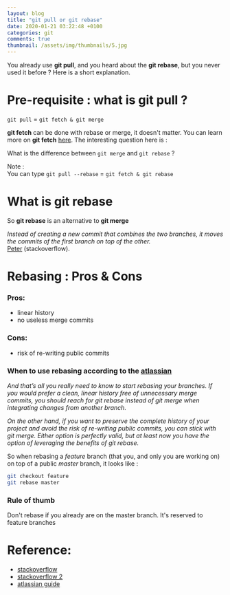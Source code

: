```yaml
---
layout: blog
title: "git pull or git rebase"
date: 2020-01-21 03:22:48 +0100
categories: git
comments: true
thumbnail: /assets/img/thumbnails/5.jpg
---
```


You already use **git pull**, and you heard about the **git rebase**, but you never used it before ? Here is a short explanation.

# Pre-requisite : what is **git pull** ?

`git pull` = `git fetch & git merge`

**git fetch** can be done with rebase or merge, it doesn't matter. You can learn more on **git fetch** [here](https://git-scm.com/docs/git-fetch). The interesting question here is :

What is the difference between `git merge` and `git rebase` ?

Note :  
You can type `git pull --rebase` = `git fetch & git rebase`

# What is **git rebase**

So **git rebase** is an alternative to **git merge**

_Instead of creating a new commit that combines the two branches, it moves the commits of the first branch on top of the other._  
[Peter](https://stackoverflow.com/users/2658502/peter) (stackoverflow).

# Rebasing : Pros & Cons

### Pros:

- linear history
- no useless merge commits

### Cons:

- risk of re-writing public commits

### When to use rebasing according to the [atlassian](https://www.atlassian.com/git/tutorials/merging-vs-rebasing)

_And that’s all you really need to know to start rebasing your branches. If you would prefer a clean, linear history free of unnecessary merge commits, you should reach for git rebase instead of git merge when integrating changes from another branch._

_On the other hand, if you want to preserve the complete history of your project and avoid the risk of re-writing public commits, you can stick with git merge. Either option is perfectly valid, but at least now you have the option of leveraging the benefits of git rebase._

So when rebasing a _feature_ branch (that you, and only you are working on) on top of a public _master_ branch, it looks like :

```bash
git checkout feature
git rebase master
```

### Rule of thumb

Don't rebase if you already are on the master branch. It's reserved to feature branches

# Reference:

- [stackoverflow](https://stackoverflow.com/questions/36148602/git-pull-vs-git-rebase/36148845#36148845)
- [stackoverflow 2](https://stackoverflow.com/questions/804115/when-do-you-use-git-rebase-instead-of-git-merge)
- [atlassian guide](https://www.atlassian.com/git/tutorials/merging-vs-rebasing)
